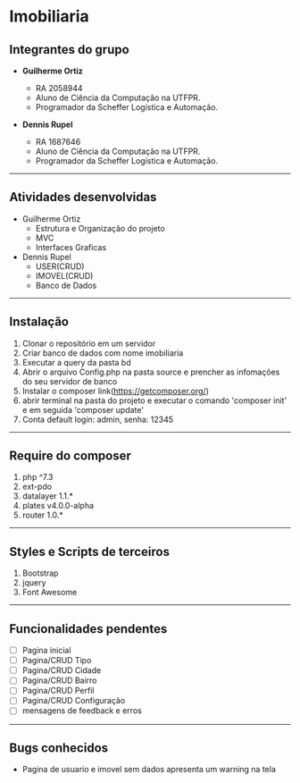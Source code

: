 # Imobiliaria
## Integrantes do grupo
* **Guilherme Ortiz**
  * RA 2058944
  * Aluno de Ciência da Computação na UTFPR.
  * Programador da Scheffer Logística e Automação.

* **Dennis Rupel**
  * RA 1687646
  * Aluno de Ciência da Computação na UTFPR.
  * Programador da Scheffer Logística e Automação.

------------------------------------------
## Atividades desenvolvidas
* Guilherme Ortiz
  * Estrutura e Organização do projeto
  * MVC
  * Interfaces Graficas
* Dennis Rupel
  * USER(CRUD)
  * IMOVEL(CRUD)
  * Banco de Dados

------------------------------------------
## Instalação
 1. Clonar o repositório em um servidor
 2. Criar banco de dados com nome imobiliaria
 3. Executar a query da pasta bd
 4. Abrir o arquivo Config.php na pasta source e prencher as infomações do seu servidor de banco
 5. Instalar o composer link(https://getcomposer.org/)
 6. abrir terminal na pasta do projeto e executar o comando 'composer init' e em seguida 'composer update'
 7. Conta default login: admin, senha: 12345

------------------------------------------
## Require do composer
 1. php ^7.3
 2. ext-pdo
 3. datalayer 1.1.*
 4. plates v4.0.0-alpha
 5. router 1.0.*

 ------------------------------------------
## Styles e Scripts de terceiros
 1. Bootstrap
 2. jquery
 3. Font Awesome

------------------------------------------
## Funcionalidades pendentes
- [ ] Pagina inicial
- [ ] Pagina/CRUD Tipo
- [ ] Pagina/CRUD Cidade
- [ ] Pagina/CRUD Bairro
- [ ] Pagina/CRUD Perfil
- [ ] Pagina/CRUD Configuração
- [ ] mensagens de feedback e erros 

------------------------------------------
## Bugs conhecidos
* Pagina de usuario e imovel sem dados apresenta um warning na tela
